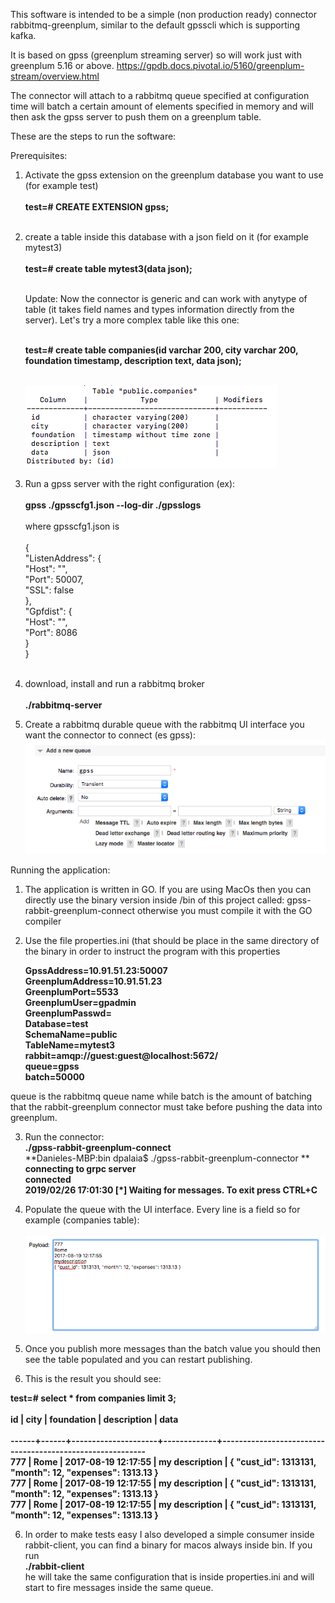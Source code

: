 This software is intended to be a simple (non production ready) connector rabbitmq-greenplum, similar to the default gpsscli which is supporting kafka.

It is based on gpss (greenplum streaming server) so will work just with greenplum 5.16 or above.
https://gpdb.docs.pivotal.io/5160/greenplum-stream/overview.html

The connector will attach to a rabbitmq queue specified at configuration time will batch a certain amount of elements specified in memory and will then ask the gpss server to push them on a greenplum table.

These are the steps to run the software:

Prerequisites:

1. Activate the gpss extension on the greenplum database you want to use (for example test)<br/><br/>
   **test=# CREATE EXTENSION gpss;**<br/><br/>
   
2. create a table inside this database with a json field on it (for example mytest3)<br/><br/>
   **test=# create table mytest3(data json);**<br/><br/>
   
   Update: Now the connector is generic and can work with anytype of table (it takes field names and types information    directly from the server). Let's try a more complex table like this one:<br/><br/>
   
   **test=# create table companies(id varchar 200, city varchar 200, foundation timestamp, description text, data json);<br/><br/>**
   
   ![Screenshot](definition.png)
   
   
3. Run a gpss server with the right configuration (ex):<br/><br/>
  **gpss ./gpsscfg1.json --log-dir ./gpsslogs** <br/><br/>
  where gpsscfg1.json is <br/><br/>
  {<br/>
    "ListenAddress": {<br/>
        "Host": "",<br/>
        "Port": 50007,<br/>
        "SSL": false<br/>
    },<br/>
    "Gpfdist": {<br/>
        "Host": "",<br/>
        "Port": 8086<br/>
    }<br/>
}<br/><br/>

4. download, install and run a rabbitmq broker<br/><br/>
 **./rabbitmq-server**

5. Create a rabbitmq durable queue with the rabbitmq UI interface you want the connector to connect (es gpss):<br/>
  ![Screenshot](queue.png)<br/>
  
Running the application:<br/>

1. The application is written in GO. If you are using MacOs then you can directly use the binary version inside /bin of this project called: gpss-rabbit-greenplum-connect otherwise you must compile it with the GO compiler<br/>

2. Use the file properties.ini (that should be place in the same directory of the binary in order to instruct the program with this properties<br/>

    **GpssAddress=10.91.51.23:50007**<br/>
    **GreenplumAddress=10.91.51.23**<br/>
    **GreenplumPort=5533**<br/>
    **GreenplumUser=gpadmin**<br/>
    **GreenplumPasswd=**<br/> 
    **Database=test**<br/>
    **SchemaName=public**<br/>
    **TableName=mytest3**<br/>
    **rabbit=amqp://guest:guest@localhost:5672/**<br/>
    **queue=gpss**<br/>
    **batch=50000** <br/>

queue is the rabbitmq queue name while batch is the amount of batching that the rabbit-greenplum connector must take before pushing the data into greenplum.<br/>

3. Run the connector:<br/>
**./gpss-rabbit-greenplum-connect**<br/> 
**Danieles-MBP:bin dpalaia$ ./gpss-rabbit-greenplum-connector **<br/>
**connecting to grpc server**<br/>
**connected**<br/>
**2019/02/26 17:01:30  [*] Waiting for messages. To exit press CTRL+C**<br/>

4. Populate the queue with the UI interface. Every line is a field so for example (companies table):<br/><br/>
![Screenshot](queue3.png)

5. Once you publish more messages than the batch value you should then see the table populated and you can restart publishing.<br/>

6. This is the result you should see:<br/>

**test=# select * from companies limit 3;**<br/><br/>
**id  | city |     foundation      | description |                           data  <br/>**                         
**------+------+---------------------+-------------+----------------------------------------------------------<br/>**
**777  | Rome | 2017-08-19 12:17:55 | my description | { "cust_id": 1313131, "month": 12, "expenses": 1313.13 }<br/>**
**777  | Rome | 2017-08-19 12:17:55 | my description | { "cust_id": 1313131, "month": 12, "expenses": 1313.13 }<br/>**
**777  | Rome | 2017-08-19 12:17:55 | my description | { "cust_id": 1313131, "month": 12, "expenses": 1313.13 }<br/>**

6. In order to make tests easy I also developed a simple consumer inside rabbit-client, you can find a binary for macos always inside bin.
If you run<br/>
**./rabbit-client**<br/>
he will take the same configuration that is inside properties.ini and will start to fire messages inside the same queue.
